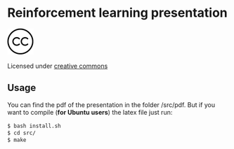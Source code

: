 # Reinforcement learning presentation

![alt text](images/cc-logo.png "CC")


Licensed under [creative commons](https://github.com/LIAMF-USP/TikzTemplates/blob/master/RL/LICENSE)

## Usage

You can find the pdf of the presentation in the folder /src/pdf. But if you want to compile (**for Ubuntu users**) the latex file just run:

```
$ bash install.sh 
$ cd src/
$ make
```

